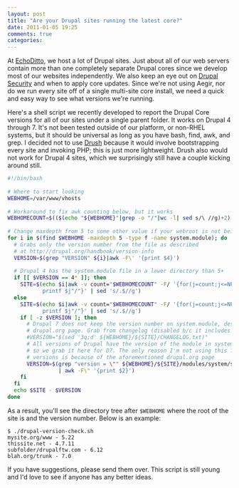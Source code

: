 ```yaml
---
layout: post
title: "Are your Drupal sites running the latest core?"
date: 2011-01-05 19:25
comments: true
categories: 
---
```


At [EchoDitto](http://www.echoditto.com), we host a lot of Drupal sites. Just about all of our web servers contain more than one completely separate Drupal cores since we develop most of our websites independently. We also keep an eye out on [Drupal Security](http://drupal.org/security) and when to apply core updates. Since we're not using Aegir, nor do we run every site off of a single multi-site core install, we need a quick and easy way to see what versions we're running.

Here's a shell script we recently developed to report the Drupal Core versions for all of our sites under a single parent folder. It works on Drupal 4 through 7. It's not been tested outside of our platform, or non-RHEL systems, but it should be universal as long as you have bash, find, awk, and grep. I decided not to use [Drush](http://drupal.org/project/drush) because it would involve bootstrapping every site and invoking PHP; this is just more lightweight. Drush also would not work for Drupal 4 sites, which we surprisingly still have a couple kicking around still.

```bash
#!/bin/bash
 
# Where to start looking
WEBHOME=/var/www/vhosts
 
# Workaround to fix awk counting below, but it works
WEBHOMECOUNT=$(($(echo "${WEBHOME}"|grep -o "/"|wc -l| sed s/\ //g)+2))
 
# Change maxdepth from 5 to some other value if your webroot is not being detected
for i in $(find $WEBHOME -maxdepth 5 -type f -name system.module); do 
  # Grabs only the version number from the file as described 
  # at http://drupal.org/handbook/version-info
  VERSION=$(grep "VERSION" ${i}|awk -F\' '{print $4}')
 
  # Drupal 4 has the system.module file in a lower directory than 5+
  if [[ $VERSION == 4* ]]; then
    SITE=$(echo $i|awk -v count="$WEBHOMECOUNT" -F/ '{for(j=count;j<=NF-2;j++) \
           printf $j"/"}' | sed 's/.$//g')
  else
    SITE=$(echo $i|awk -v count="$WEBHOMECOUNT" -F/ '{for(j=count;j<=NF-3;j++) \
           printf $j"/"}' | sed 's/.$//g')
    if [ -z $VERSION ]; then
      # Drupal 7 does not keep the version number on system.module, despite the 
      # drupal.org page. Grab from changelog (disabled b/c it includes extra info)
      #VERSION="$(sed '3q;d' ${WEBHOME}/${SITE}/CHANGELOG.txt)"
      # All versions of Drupal have the version of the module in system.info, 
      # so we grab it here for D7. The only reason I'm not using this for all 
      # versions is because of the aforementioned drupal.org page
      VERSION=$(grep "version = \"" ${WEBHOME}/${SITE}/modules/system/system.info \
                | awk -F\" '{print $2}')
    fi
  fi
  echo $SITE - $VERSION
done
```

As a result, you'll see the directory tree after `$WEBHOME` where the root of the site is and the version number. Below is an example:

```
$ ./drupal-version-check.sh
mysite.org/www - 5.22
thissite.net - 4.7.11
subfolder/drupalftw.com - 6.12
blah.org/trunk - 7.0
```

If you have suggestions, please send them over. This script is still young and I'd love to see if anyone has any better ideas.